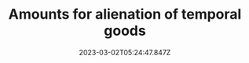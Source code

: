 ---
title: 1. Amounts for alienation of temporal goods
date: 2023-03-02T05:24:47.847Z
order: "1"
description: ""
---